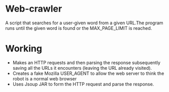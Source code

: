 # Web-crawler

A script that searches for a user-given word from a given URL.The program runs until the given word is found or the MAX_PAGE_LIMIT is reached. 

# Working

- Makes an HTTP requests and then parsing the response subsequently saving all the URLs it encounters (leaving the URL already visited). 
- Creates a fake Mozilla USER_AGENT to allow the web server to think the robot is a normal web browser
- Uses Jsoup JAR to form the HTTP request and parse the response.

